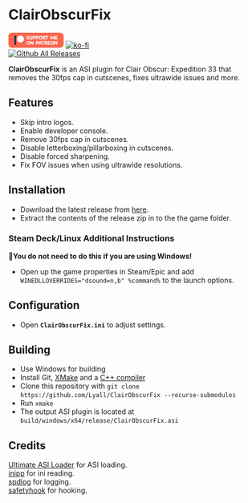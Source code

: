 # ClairObscurFix
[![Patreon-Button](https://github.com/Lyall/ClairObscurFix/blob/main/.github/Patreon-Button.png?raw=true)](https://www.patreon.com/Wintermance) 
[![ko-fi](https://ko-fi.com/img/githubbutton_sm.svg)](https://ko-fi.com/W7W01UAI9)<br />
[![Github All Releases](https://img.shields.io/github/downloads/Lyall/ClairObscurFix/total.svg)](https://github.com/Lyall/ClairObscurFix/releases)

**ClairObscurFix** is an ASI plugin for Clair Obscur: Expedition 33 that removes the 30fps cap in cutscenes, fixes ultrawide issues and more.

## Features
- Skip intro logos.
- Enable developer console.
- Remove 30fps cap in cutscenes.
- Disable letterboxing/pillarboxing in cutscenes.
- Disable forced sharpening.
- Fix FOV issues when using ultrawide resolutions.

## Installation  
- Download the latest release from [here](https://github.com/Lyall/ClairObscurFix/releases). 
- Extract the contents of the release zip in to the the game folder.  

### Steam Deck/Linux Additional Instructions
🚩**You do not need to do this if you are using Windows!**  
- Open up the game properties in Steam/Epic and add `WINEDLLOVERRIDES="dsound=n,b" %command%` to the launch options.

## Configuration
- Open **`ClairObscurFix.ini`** to adjust settings.

## Building
- Use Windows for building
- Install Git, [XMake](https://xmake.io) and a [C++ compiler](https://visualstudio.microsoft.com/vs/features/cplusplus/)
- Clone this repository with `git clone https://github.com/Lyall/ClairObscurFix --recurse-submodules`
- Run `xmake`
- The output ASI plugin is located at `build/windows/x64/release/ClairObscurFix.asi`

## Credits
[Ultimate ASI Loader](https://github.com/ThirteenAG/Ultimate-ASI-Loader) for ASI loading. <br />
[inipp](https://github.com/mcmtroffaes/inipp) for ini reading. <br />
[spdlog](https://github.com/gabime/spdlog) for logging. <br />
[safetyhook](https://github.com/cursey/safetyhook) for hooking.
